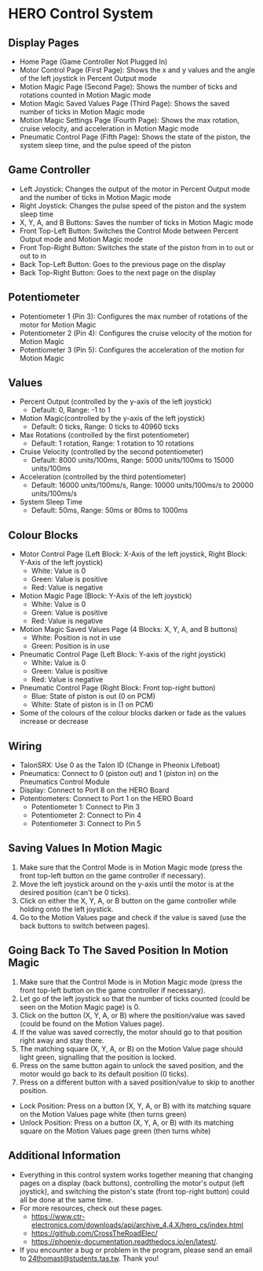 # HERO Control System

## Display Pages
- Home Page (Game Controller Not Plugged In)
- Motor Control Page (First Page): Shows the x and y values and the angle of the left joystick in Percent Output mode
- Motion Magic Page (Second Page): Shows the number of ticks and rotations counted in Motion Magic mode
- Motion Magic Saved Values Page (Third Page): Shows the saved number of ticks in Motion Magic mode
- Motion Magic Settings Page (Fourth Page): Shows the max rotation, cruise velocity, and acceleration in Motion Magic mode
- Pneumatic Control Page (Fifth Page): Shows the state of the piston, the system sleep time, and the pulse speed of the piston

## Game Controller

- Left Joystick: Changes the output of the motor in Percent Output mode and the number of ticks in Motion Magic mode 
- Right Joystick: Changes the pulse speed of the piston and the system sleep time
- X, Y, A, and B Buttons: Saves the number of ticks in Motion Magic mode
- Front Top-Left Button: Switches the Control Mode between Percent Output mode and Motion Magic mode
- Front Top-Right Button: Switches the state of the piston from in to out or out to in
- Back Top-Left Button: Goes to the previous page on the display
- Back Top-Right Button: Goes to the next page on the display

## Potentiometer

- Potentiometer 1 (Pin 3): Configures the max number of rotations of the motor for Motion Magic
- Potentiometer 2 (Pin 4): Configures the cruise velocity of the motion for Motion Magic
- Potentiometer 3 (Pin 5): Configures the acceleration of the motion for Motion Magic 

## Values

- Percent Output (controlled by the y-axis of the left joystick)
  - Default: 0, Range: -1 to 1
- Motion Magic(controlled by the y-axis of the left joystick)
  - Default: 0 ticks, Range: 0 ticks to 40960 ticks
- Max Rotations (controlled by the first potentiometer)
  - Default: 1 rotation, Range: 1 rotation to 10 rotations
- Cruise Velocity (controlled by the second potentiometer)
  - Default: 8000 units/100ms, Range: 5000 units/100ms to 15000 units/100ms
- Acceleration (controlled by the third potentiometer)
  - Default: 16000 units/100ms/s, Range: 10000 units/100ms/s to 20000 units/100ms/s
- System Sleep Time
  - Default: 50ms, Range: 50ms or 80ms to 1000ms
  
## Colour Blocks

- Motor Control Page (Left Block: X-Axis of the left joystick, Right Block: Y-Axis of the left joystick)
  - White: Value is 0
  - Green: Value is positive
  - Red: Value is negative
- Motion Magic Page (Block: Y-Axis of the left joystick)
  - White: Value is 0
  - Green: Value is positive
  - Red: Value is negative
- Motion Magic Saved Values Page (4 Blocks: X, Y, A, and B buttons)
  - White: Position is not in use
  - Green: Position is in use
- Pneumatic Control Page (Left Block: Y-axis of the right joystick)
  - White: Value is 0
  - Green: Value is positive
  - Red: Value is negative
- Pneumatic Control Page (Right Block: Front top-right button)
  - Blue: State of piston is out (0 on PCM)
  - White: State of piston is in (1 on PCM)
- Some of the colours of the colour blocks darken or fade as the values increase or decrease
  
## Wiring

- TalonSRX: Use 0 as the Talon ID (Change in Pheonix Lifeboat)
- Pneumatics: Connect to 0 (piston out) and 1 (piston in) on the Pneumatics Control Module
- Display: Connect to Port 8 on the HERO Board
- Potentiometers: Connect to Port 1 on the HERO Board
  - Potentiometer 1: Connect to Pin 3
  - Potentiometer 2: Connect to Pin 4
  - Potentiometer 3: Connect to Pin 5

## Saving Values In Motion Magic

1. Make sure that the Control Mode is in Motion Magic mode (press the front top-left button on the game controller if necessary).
2. Move the left joystick around on the y-axis until the motor is at the desired position (can't be 0 ticks).
3. Click on either the X, Y, A, or B button on the game controller while holding onto the left joystick.
4. Go to the Motion Values page and check if the value is saved (use the back buttons to switch between pages).

## Going Back To The Saved Position In Motion Magic

1. Make sure that the Control Mode is in Motion Magic mode (press the front top-left button on the game controller if necessary).
2. Let go of the left joystick so that the number of ticks counted (could be seen on the Motion Magic page) is 0.
3. Click on the button (X, Y, A, or B) where the position/value was saved (could be found on the Motion Values page).
4. If the value was saved correctly, the motor should go to that position right away and stay there.
5. The matching square (X, Y, A, or B) on the Motion Value page should light green, signalling that the position is locked.
6. Press on the same button again to unlock the saved position, and the motor would go back to its default position (0 ticks).
7. Press on a different button with a saved position/value to skip to another position.

- Lock Position: Press on a button (X, Y, A, or B) with its matching square on the Motion Values page white (then turns green)
- Unlock Position: Press on a button (X, Y, A, or B) with its matching square on the Motion Values page green (then turns white)

## Additional Information

- Everything in this control system works together meaning that changing pages on a display (back buttons), controlling the motor's output (left joystick), and switching the piston's state (front top-right button) could all be done at the same time.
- For more resources, check out these pages.
  - https://www.ctr-electronics.com/downloads/api/archive_4.4.X/hero_cs/index.html
  - https://github.com/CrossTheRoadElec/
  - https://phoenix-documentation.readthedocs.io/en/latest/.
- If you encounter a bug or problem in the program, please send an email to 24thomast@students.tas.tw. Thank you!
